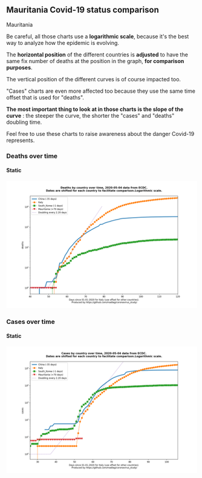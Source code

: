 ## Mauritania Covid-19 status comparison 

Mauritania



Be careful, all those charts use a **logarithmic scale**, because it's the best way to analyze how the epidemic is evolving.
 
The **horizontal position** of the different countries is **adjusted** to have the same fix number of deaths at the position in the graph, **for comparison purposes**.

The vertical position of the different curves is of course impacted too.

"Cases" charts are even more affected too because they use the same time offset that is used for "deaths".

**The most important thing to look at in those charts is the slope of the curve** : the steeper the curve, the shorter the "cases" and "deaths" doubling time.

Feel free to use these charts to raise awareness about the danger Covid-19 represents. 


 
### Deaths over time
 
#### Static
![Mauritania covid-19 deaths static chart](https://raw.githubusercontent.com/madlag/coronavirus_study/master/notebooks/graphs/2020-05-04/countries/Mauritania/2020-05-04_Mauritania_deaths.png "Mauritania covid-19 deaths static chart")   

 
### Cases over time
 
#### Static
![Mauritania covid-19 cases static chart](https://raw.githubusercontent.com/madlag/coronavirus_study/master/notebooks/graphs/2020-05-04/countries/Mauritania/2020-05-04_Mauritania_cases.png "Mauritania covid-19 cases static chart")   

